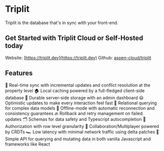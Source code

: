 # Triplit

Triplit is the database that's in sync with your front-end.

## Get Started with Triplit Cloud or Self-Hosted today

Website: [https://triplit.dev](https://triplit.dev)
Github: [aspen-cloud/triplit](https://github.com/aspen-cloud/triplit)

## Features

🔄 Real-time sync with incremental updates and conflict resolution at the property level
🏠 Local caching powered by a full-fledged client-side database
💽 Durable server-side storage with an admin dashboard
😃 Optimistic updates to make every interaction feel fast
🔗 Relational querying for complex data models
🛫 Offline-mode with automatic reconnection and consistency guarantees
🔙 Rollback and retry management on failed updates
🗂️ Schemas for data safety and Typescript autocompletion
🔐 Authorization with row level granularity
🤝 Collaboration/Multiplayer powered by CRDTs
🏎️ Low latency with minimal network traffic using delta patches
📝 Simple API for querying and mutating data in both vanilla Javascript and frameworks like React

